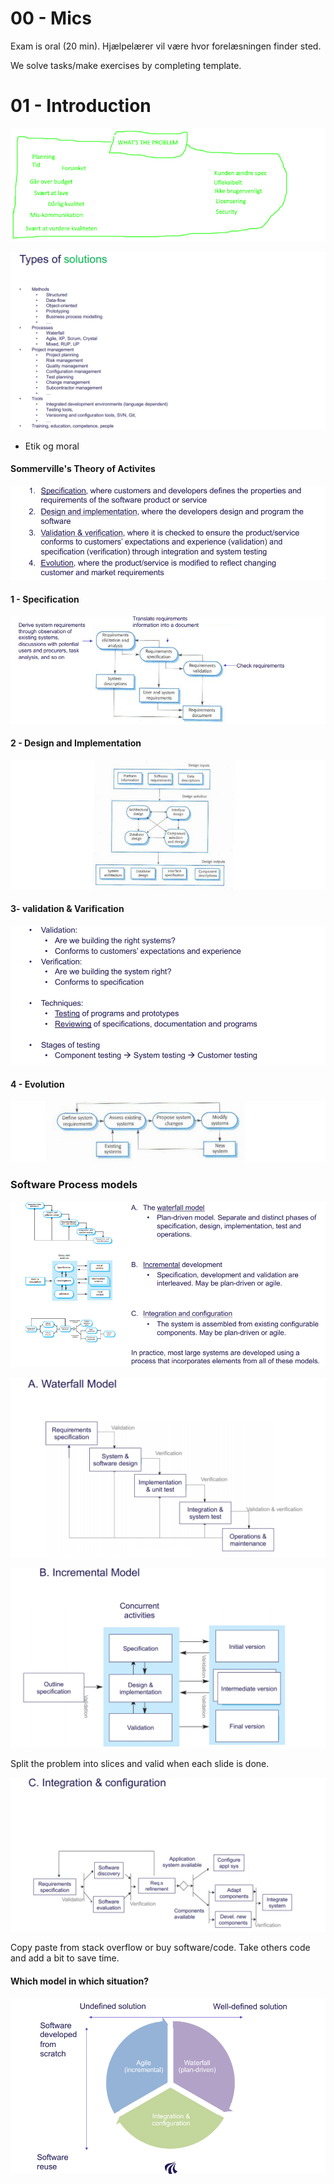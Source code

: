 # 00 - Mics

Exam is oral (20 min). Hjælpelærer vil være hvor forelæsningen finder sted. 

We solve tasks/make exercises by completing template. 

# 01 - Introduction

![](.\img\2.PNG)

![](.\img\1.png)

- Etik og moral

#### Sommerville's Theory of Activites

![](.\img\6.png)

#### 1 - Specification

![](.\img\7.png)

#### 2 - Design and Implementation

![](.\img\8.png)

#### 3- validation & Varification

![](.\img\9.png)

#### 4 - Evolution

![](.\img\10.png)



### Software Process models

![](.\img\11.png)

![](.\img\3.PNG)

![](.\img\4.png)

Split the problem into slices and valid when each slide is done.

![](.\img\5.png)

Copy paste from stack overflow or buy software/code. Take others code and add a bit to save time.

#### Which model in which situation?

![](.\img\12.png)



